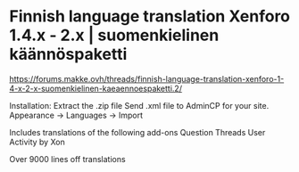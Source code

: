 # Finnish language translation Xenforo 1.4.x - 2.x | suomenkielinen käännöspaketti
https://forums.makke.ovh/threads/finnish-language-translation-xenforo-1-4-x-2-x-suomenkielinen-kaeaennoespaketti.2/

Installation:
Extract the .zip file
Send .xml file to AdminCP for your site. Appearance -> Languages -> Import


Includes translations of the following add-ons
Question Threads
User Activity by Xon

Over 9000 lines off translations
